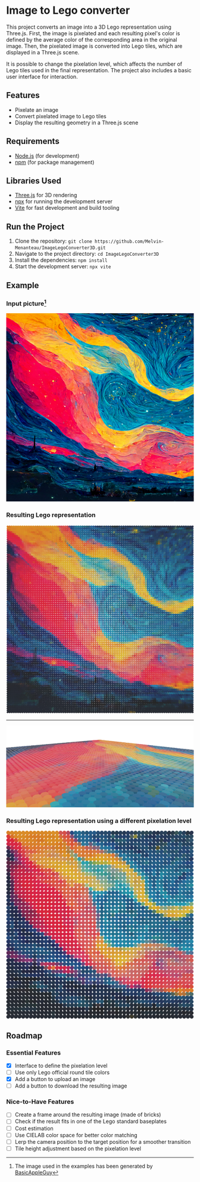 # Image to Lego converter

This project converts an image into a 3D Lego representation using Three.js. First, the image is pixelated and each resulting pixel's color is defined by the average color of the corresponding area in the original image. Then, the pixelated image is converted into Lego tiles, which are displayed in a Three.js scene.

It is possible to change the pixelation level, which affects the number of Lego tiles used in the final representation. The project also includes a basic user interface for interaction.

## Features

- Pixelate an image
- Convert pixelated image to Lego tiles
- Display the resulting geometry in a Three.js scene

## Requirements

- [Node.js](https://nodejs.org/) (for development)
- [npm](https://www.npmjs.com/) (for package management)

## Libraries Used

- [Three.js](https://threejs.org/) for 3D rendering
- [npx](https://www.npmjs.com/package/npx) for running the development server
- [Vite](https://vitejs.dev/) for fast development and build tooling

## Run the Project

1. Clone the repository: ```git clone https://github.com/Melvin-Menanteau/ImageLegoConverter3D.git```
2. Navigate to the project directory: ```cd ImageLegoConverter3D```
3. Install the dependencies: ```npm install```
4. Start the development server: ```npx vite```

## Example

### Input picture[^artist]

![Input Image](./documentation/resources/images/1.png)

### Resulting Lego representation

![Lego Representation](./documentation/resources/images/pixelated_image_1.png)

----

![Lego Representation perspective view](./documentation/resources/images/pixelated_image_1_pespective.png)

### Resulting Lego representation using a different pixelation level

![Lego Representation with Different Pixelation](./documentation/resources/images/pixelated_image_2.png)

## Roadmap

### Essential Features

- [X] Interface to define the pixelation level
- [ ] Use only Lego official round tile colors
- [X] Add a button to upload an image
- [ ] Add a button to download the resulting image

### Nice-to-Have Features

- [ ] Create a frame around the resulting image (made of bricks)
- [ ] Check if the result fits in one of the Lego standard baseplates
- [ ] Cost estimation
- [ ] Use CIELAB color space for better color matching
- [ ] Lerp the camera position to the target position for a smoother transition
- [ ] Tile height adjustment based on the pixelation level

[^artist]:
    The image used in the examples has been generated by [BasicAppleGuy](https://basicappleguy.com/basicappleblog/bigstarrysur)